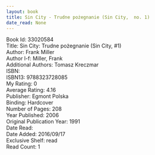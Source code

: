 ```yaml
---
layout: book
title: Sin City - Trudne pożegnanie (Sin City,  no. 1)
date_read: None
---
```


Book Id: 33020584<br />
Title: Sin City: Trudne pożegnanie (Sin City, #1)<br />
Author: Frank Miller<br />
Author l-f: Miller, Frank<br />
Additional Authors: Tomasz Kreczmar<br />
ISBN: <br />
ISBN13: 9788323728085<br />
My Rating: 0<br />
Average Rating: 4.16<br />
Publisher: Egmont Polska<br />
Binding: Hardcover<br />
Number of Pages: 208<br />
Year Published: 2006<br />
Original Publication Year: 1991<br />
Date Read: <br />
Date Added: 2016/09/17<br />
Exclusive Shelf: read<br />
Read Count: 1<br />


